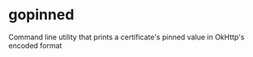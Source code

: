 # gopinned
Command line utility that prints a certificate's pinned value in OkHttp's encoded format
